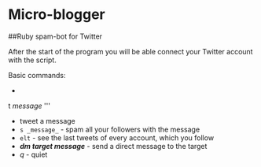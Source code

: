 # Micro-blogger
##Ruby spam-bot for Twitter

After the start of the program you will be able connect your Twitter account with the script.

Basic commands:

- 

t _message_
''' 
- tweet a message
- ```s _message_``` - spam all your followers with the message
- ```elt``` - see the last tweets of every account, which you follow
- **_dm target message_** - send a direct message to the target
- _q_ - quiet
